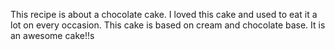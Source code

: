 This recipe is about a chocolate cake. I loved this cake and used to eat it a lot on every occasion. This cake is based on cream and chocolate base. It is an awesome cake!!s